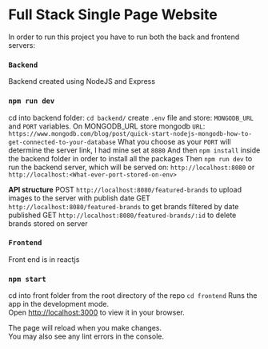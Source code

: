 # Full Stack Single Page Website

In order to run this project you have to run both the back and frontend servers:

### `Backend`

Backend created using NodeJS and Express

### `npm run dev`

cd into backend folder: `cd backend/`
create `.env` file and store: `MONGODB_URL` and `PORT` variables.
On MONGODB_URL store mongodb `URL`: `https://www.mongodb.com/blog/post/quick-start-nodejs-mongodb-how-to-get-connected-to-your-database`
What you choose as your `PORT` will determine the server link, I had mine set at `8080`
And then `npm install` inside the backend folder in order to install all the packages
Then `npm run dev` to run the backend server, which will be served on: `http://localhost:8080` or `http://localhost:<What-ever-port-stored-on-env>`

**API structure**
POST `http://localhost:8080/featured-brands` to upload images to the server with publish date
GET `http://localhost:8080/featured-brands` to get brands filtered by date published
GET `http://localhost:8080/featured-brands/:id` to delete brands stored on server

### `Frontend`

Front end is in reactjs

### `npm start`

cd into front folder from the root directory of the repo `cd frontend`
Runs the app in the development mode.\
Open [http://localhost:3000](http://localhost:3000) to view it in your browser.

The page will reload when you make changes.\
You may also see any lint errors in the console.
